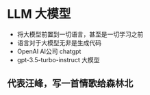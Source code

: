 # LLM 大模型
- 将大模型前置到一切语言，甚至是一切学习之前
- 语言对于大模型无非是生成代码
- OpenAI AI公司 chatgpt
- gpt-3.5-turbo-instruct 大模型


## 代表汪峰，写一首情歌给森林北